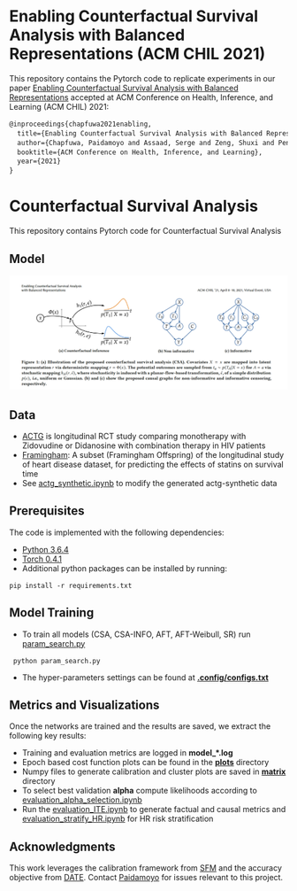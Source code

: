 # Enabling Counterfactual Survival Analysis with Balanced Representations (ACM CHIL 2021)

This repository contains the Pytorch code to replicate experiments in our paper [Enabling Counterfactual Survival Analysis with Balanced Representations](https://arxiv.org/abs/2006.07756) accepted at ACM Conference on Health, Inference, and Learning (ACM CHIL) 2021:

```latex
@inproceedings{chapfuwa2021enabling, 
  title={Enabling Counterfactual Survival Analysis with Balanced Representations},
  author={Chapfuwa, Paidamoyo and Assaad, Serge and Zeng, Shuxi and Pencina, Michael J and Carin, Lawrence and Henao, Ricardo},
  booktitle={ACM Conference on Health, Inference, and Learning},
  year={2021}
}
```

#  Counterfactual Survival Analysis
This repository contains Pytorch code for Counterfactual Survival Analysis

## Model
![Model](csa_model.png)

## Data
- [ACTG](https://rdrr.io/cran/BART/man/ACTG175.html) is longitudinal RCT study comparing monotherapy with Zidovudine or Didanosine with combination therapy in HIV patients
- [Framingham](https://framinghamheartstudy.org/): A subset (Framingham Offspring) of the longitudinal study of heart
disease dataset, for predicting the effects of statins on survival time
- See [actg_synthetic.ipynb](./actg_synthetic.ipynb) to modify the generated actg-synthetic data

## Prerequisites
The code is implemented with the following dependencies:

- [Python  3.6.4](https://github.com/pyenv/pyenv)
- [Torch 0.4.1](https://pytorch.org/)
- Additional python packages can be installed by running:   

```
pip install -r requirements.txt
```

## Model Training

* To train all models (CSA, CSA-INFO, AFT, AFT-Weibull, SR) run [param_search.py](./param_search.py) 

```
 python param_search.py
```

* The hyper-parameters settings can be found at [**.config/configs.txt**](./config/configs.txt)

## Metrics and Visualizations

Once the networks are trained and the results are saved, we extract the following key results: 

* Training and evaluation metrics are logged in **model_*.log**
* Epoch based cost function plots can be found in the [**plots**](./plots) directory
* Numpy files to generate calibration and cluster plots are saved in  [**matrix**](./matrix) directory
* To select best validation **alpha** compute likelihoods according to [evaluation_alpha_selection.ipynb](./evaluation_alpha_selection.ipynb) 
* Run the [evaluation_ITE.ipynb](./evaluation_ITE.ipynb) to generate factual and causal metrics 
and [evaluation_stratify_HR.ipynb](./evaluation_stratify_HR.ipynb) for HR risk stratification 


## Acknowledgments
This work leverages the calibration framework from [SFM](https://ieeexplore.ieee.org/document/9244076) and the accuracy objective from [DATE](https://arxiv.org/pdf/1804.03184.pdf). Contact [Paidamoyo](https://github.com/paidamoyo) for issues relevant to this project.
